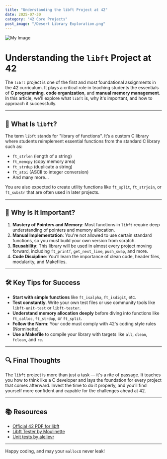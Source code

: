 ```yaml
---
title: "Understanding the libft Project at 42"
date: 2025-07-30
category: "42 Core Projects"
post_image: "/Desert Library Exploration.png"
---
```


![My Image](/Desert%20Library%20Exploration.png)

# Understanding the `libft` Project at 42

The `libft` project is one of the first and most foundational assignments in the 42 curriculum. It plays a critical role in teaching students the essentials of **C programming**, **code organization**, and **manual memory management**. In this article, we'll explore what `libft` is, why it's important, and how to approach it successfully.

---

## 🧱 What Is `libft`?

The term `libft` stands for "library of functions". It’s a custom C library where students reimplement essential functions from the standard C library such as:

- `ft_strlen` (length of a string)
- `ft_memcpy` (copy memory area)
- `ft_strdup` (duplicate a string)
- `ft_atoi` (ASCII to integer conversion)
- And many more...

You are also expected to create utility functions like `ft_split`, `ft_strjoin`, or `ft_substr` that are often used in later projects.

---

## 🧠 Why Is It Important?

1. **Mastery of Pointers and Memory**: Most functions in `libft` require deep understanding of pointers and memory allocation.
2. **Manual Implementation**: You're not allowed to use certain standard functions, so you must build your own version from scratch.
3. **Reusability**: This library will be used in almost every project moving forward, including `ft_printf`, `get_next_line`, `push_swap`, and more.
4. **Code Discipline**: You’ll learn the importance of clean code, header files, modularity, and Makefiles.

---

## 🛠️ Key Tips for Success

- **Start with simple functions** like `ft_isalpha`, `ft_isdigit`, etc.
- **Test constantly**. Write your own test files or use community tools like `libft-unit-test` or `libft-tester`.
- **Understand memory allocation deeply** before diving into functions like `ft_calloc`, `ft_strdup`, or `ft_split`.
- **Follow the Norm**: Your code must comply with 42's coding style rules (Norminette).
- **Use a Makefile** to compile your library with targets like `all`, `clean`, `fclean`, and `re`.

---

## 🔍 Final Thoughts

The `libft` project is more than just a task — it's a rite of passage. It teaches you how to think like a C developer and lays the foundation for every project that comes afterward. Invest the time to do it properly, and you’ll find yourself more confident and capable for the challenges ahead at 42.

---

## 📚 Resources

- [Official 42 PDF for libft](https://github.com/42Paris/42cursus-libft)
- [Libft Tester by Moulinette](https://github.com/Tripouille/libftTester)
- [Unit tests by alelievr](https://github.com/alelievr/libft-unit-test)

---

Happy coding, and may your `malloc`s never leak!
